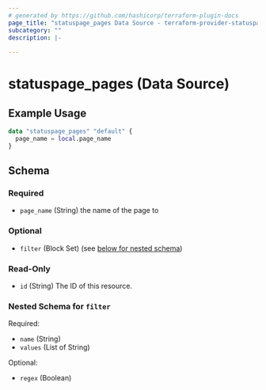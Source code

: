 ```yaml
---
# generated by https://github.com/hashicorp/terraform-plugin-docs
page_title: "statuspage_pages Data Source - terraform-provider-statuspage"
subcategory: ""
description: |-
  
---
```


# statuspage_pages (Data Source)



## Example Usage

```terraform
data "statuspage_pages" "default" {
  page_name = local.page_name
}
```

<!-- schema generated by tfplugindocs -->
## Schema

### Required

- `page_name` (String) the name of the page to

### Optional

- `filter` (Block Set) (see [below for nested schema](#nestedblock--filter))

### Read-Only

- `id` (String) The ID of this resource.

<a id="nestedblock--filter"></a>
### Nested Schema for `filter`

Required:

- `name` (String)
- `values` (List of String)

Optional:

- `regex` (Boolean)


